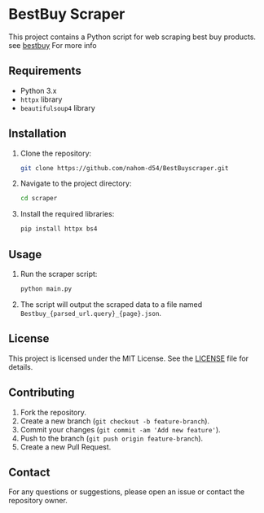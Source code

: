 # BestBuy Scraper

This project contains a Python script for web scraping best buy products.
see [bestbuy](https://www.bestbuy.com/) For more info

## Requirements

- Python 3.x
- `httpx` library
- `beautifulsoup4` library

## Installation

1. Clone the repository:
   ```sh
   git clone https://github.com/nahom-d54/BestBuyscraper.git
   ```
2. Navigate to the project directory:
   ```sh
   cd scraper
   ```
3. Install the required libraries:
   ```sh
   pip install httpx bs4
   ```

## Usage

1. Run the scraper script:

   ```sh
   python main.py
   ```

2. The script will output the scraped data to a file named `Bestbuy_{parsed_url.query}_{page}.json`.

## License

This project is licensed under the MIT License. See the [LICENSE](LICENSE) file for details.

## Contributing

1. Fork the repository.
2. Create a new branch (`git checkout -b feature-branch`).
3. Commit your changes (`git commit -am 'Add new feature'`).
4. Push to the branch (`git push origin feature-branch`).
5. Create a new Pull Request.

## Contact

For any questions or suggestions, please open an issue or contact the repository owner.
